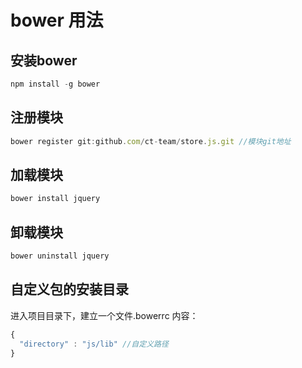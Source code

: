 # bower 用法

## 安装bower

```javascript
npm install -g bower
```

## 注册模块

```javascript
bower register git:github.com/ct-team/store.js.git //模块git地址 
```

## 加载模块

```javascript
bower install jquery
```

## 卸载模块

```javascript
bower uninstall jquery
```

## 自定义包的安装目录

进入项目目录下，建立一个文件.bowerrc 内容：
```javascript
{
  "directory" : "js/lib" //自定义路径
}
```
